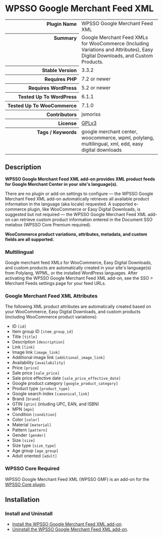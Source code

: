 <h1>WPSSO Google Merchant Feed XML</h1>

<table>
<tr><th align="right" valign="top" nowrap>Plugin Name</th><td>WPSSO Google Merchant Feed XML</td></tr>
<tr><th align="right" valign="top" nowrap>Summary</th><td>Google Merchant Feed XMLs for WooCommerce (Including Variations and Attributes), Easy Digital Downloads, and Custom Products.</td></tr>
<tr><th align="right" valign="top" nowrap>Stable Version</th><td>3.3.2</td></tr>
<tr><th align="right" valign="top" nowrap>Requires PHP</th><td>7.2 or newer</td></tr>
<tr><th align="right" valign="top" nowrap>Requires WordPress</th><td>5.2 or newer</td></tr>
<tr><th align="right" valign="top" nowrap>Tested Up To WordPress</th><td>6.1.1</td></tr>
<tr><th align="right" valign="top" nowrap>Tested Up To WooCommerce</th><td>7.1.0</td></tr>
<tr><th align="right" valign="top" nowrap>Contributors</th><td>jsmoriss</td></tr>
<tr><th align="right" valign="top" nowrap>License</th><td><a href="https://www.gnu.org/licenses/gpl.txt">GPLv3</a></td></tr>
<tr><th align="right" valign="top" nowrap>Tags / Keywords</th><td>google merchant center, woocommerce, wpml, polylang, multilingual, xml, edd, easy digital downloads</td></tr>
</table>

<h2>Description</h2>

<!-- about -->

<p><strong>WPSSO Google Merchant Feed XML add-on provides XML product feeds for Google Merchant Center in your site's language(s).</strong></p>

<p>There are no plugin or add-on settings to configure &mdash; the WPSSO Google Merchant Feed XML add-on automatically retrieves all available product information in the language (aka locale) requested. A supported e-commerce plugin, like WooCommerce or Easy Digital Downloads, is suggested but not required &mdash; the WPSSO Google Merchant Feed XML add-on can retrieve custom product information entered in the Document SSO metabox (WPSSO Core Premium required).</p>

<p><strong>WooCommerce product variations, attributes, metadata, and custom fields are all supported.</strong></p>

<h3>Multilingual</h3>

<p>Google merchant feed XMLs for WooCommerce, Easy Digital Downloads, and custom products are automatically created in your site's language(s) from Polylang, WPML, or the installed WordPress languages. After activating the WPSSO Google Merchant Feed XML add-on, see the SSO &gt; Merchant Feeds settings page for your feed URLs.</p>

<!-- /about -->

<h3>Google Merchant Feed XML Attributes</h3>

<p>The following XML product attributes are automatically created based on your WooCommerce, Easy Digital Downloads, and custom products (including WooCommerce product variations):</p>

<ul>
<li>ID <code>&#91;id&#93;</code></li>
<li>Item group ID <code>&#91;item_group_id&#93;</code></li>
<li>Title <code>&#91;title&#93;</code></li>
<li>Description <code>&#91;description&#93;</code></li>
<li>Link <code>&#91;link&#93;</code></li>
<li>Image link <code>&#91;image_link&#93;</code></li>
<li>Additional image link <code>&#91;additional_image_link&#93;</code></li>
<li>Availability <code>&#91;availability&#93;</code></li>
<li>Price <code>&#91;price&#93;</code></li>
<li>Sale price <code>&#91;sale_price&#93;</code></li>
<li>Sale price effective date <code>&#91;sale_price_effective_date&#93;</code></li>
<li>Google product category <code>&#91;google_product_category&#93;</code></li>
<li>Product type <code>&#91;product_type&#93;</code></li>
<li>Google search index <code>&#91;canonical_link&#93;</code></li>
<li>Brand <code>&#91;brand&#93;</code></li>
<li>GTIN <code>&#91;gtin&#93;</code> (inluding UPC, EAN, and ISBN)</li>
<li>MPN <code>&#91;mpn&#93;</code></li>
<li>Condition <code>&#91;condition&#93;</code></li>
<li>Color <code>&#91;color&#93;</code></li>
<li>Material <code>&#91;material&#93;</code></li>
<li>Pattern <code>&#91;pattern&#93;</code></li>
<li>Gender <code>&#91;gender&#93;</code></li>
<li>Size <code>&#91;size&#93;</code></li>
<li>Size type <code>&#91;size_type&#93;</code></li>
<li>Age group <code>&#91;age_group&#93;</code></li>
<li>Adult oriented <code>&#91;adult&#93;</code></li>
</ul>

<h3>WPSSO Core Required</h3>

<p>WPSSO Google Merchant Feed XML (WPSSO GMF) is an add-on for the <a href="https://wordpress.org/plugins/wpsso/">WPSSO Core plugin</a>.</p>

<h2>Installation</h2>

<h3 class="top">Install and Uninstall</h3>

<ul>
<li><a href="https://wpsso.com/docs/plugins/wpsso-google-merchant-feed/installation/install-the-plugin/">Install the WPSSO Google Merchant Feed XML add-on</a>.</li>
<li><a href="https://wpsso.com/docs/plugins/wpsso-google-merchant-feed/installation/uninstall-the-plugin/">Uninstall the WPSSO Google Merchant Feed XML add-on</a>.</li>
</ul>

